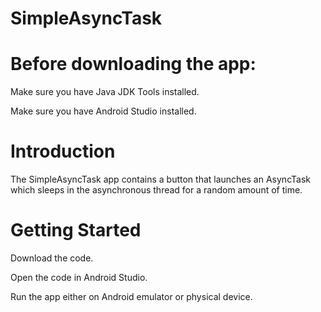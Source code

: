 # SimpleAsyncTask

# Before downloading the app:

Make sure you have Java JDK Tools installed. 

Make sure you have Android Studio installed.

# Introduction

The SimpleAsyncTask app contains a button that launches an AsyncTask which sleeps in the asynchronous thread for a random amount of time.

# Getting Started

Download the code.

Open the code in Android Studio.

Run the app either on Android emulator or physical device.
